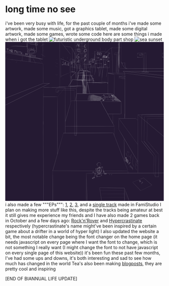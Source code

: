 # long time no see
i've been very busy with life, for the past couple of months i've made some artwork, made some music, got a graphics tablet, made some digital artwork, made some games, wrote some code
here are some things i made when i got the tablet
![futuristic underground body part shop](/blog/posts/22/04/08/bodypartshop-final.png)
![sea sunset](/blog/posts/22/04/08/seasunset.png)
![sketch of a futuristic city](/blog/posts/22/04/08/cityfromabove.png)
i also made a few """EPs""": [1](https://soundcloud.com/pizzarte/sets/display-technology), [2](https://soundcloud.com/pizzarte/sets/storage-technology), [3](https://soundcloud.com/pizzarte/sets/chill-vibes), and a [single track](https://soundcloud.com/pizzarte/sounds-from-the-arcade) made in FamiStudio
I plan on making more stuff like this, despite the tracks being amateur at best it still gives me experience
my friends and I have also made 2 games back in October and a few days ago: [Rock'n'Rover](https://pizzart.itch.io/rocknrover) and [Hypercrastinate](https://pizzart.itch.io/hypercrastinate) respectively (hypercrastinate's name might've been inspired by a certain game about a drifter in a world of hyper light)
I also updated the website a bit, the most notable change being the font changer on the home page (it needs javascript on every page where I want the font to change, which is not something I really want (I might change the font to not have javascript on every single page of this website))
it's been fun these past few months, I've had some ups and downs, it's both interesting and sad to see how much has changed in the world
Tea's also been making [blogposts](https://teawide.xyz/blog), they are pretty cool and inspiring

[END OF BIANNUAL LIFE UPDATE]
